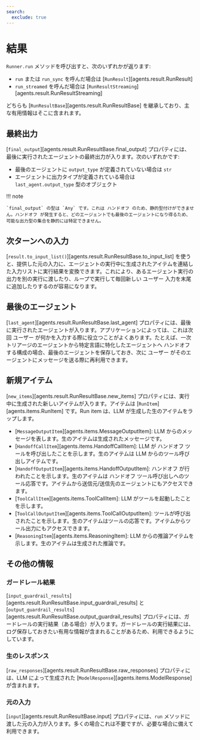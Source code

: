 ```yaml
---
search:
  exclude: true
---
```

# 結果

`Runner.run` メソッドを呼び出すと、次のいずれかが返ります:

-   `run` または `run_sync` を呼んだ場合は [`RunResult`][agents.result.RunResult]
-   `run_streamed` を呼んだ場合は [`RunResultStreaming`][agents.result.RunResultStreaming]

どちらも [`RunResultBase`][agents.result.RunResultBase] を継承しており、主な有用情報はそこに含まれます。

## 最終出力

[`final_output`][agents.result.RunResultBase.final_output] プロパティには、最後に実行されたエージェントの最終出力が入ります。次のいずれかです:

-   最後のエージェントに `output_type` が定義されていない場合は `str`
-   エージェントに出力タイプが定義されている場合は `last_agent.output_type` 型のオブジェクト

!!! note

    `final_output` の型は `Any` です。これは ハンドオフ のため、静的型付けができません。ハンドオフ が発生すると、どのエージェントでも最後のエージェントになり得るため、可能な出力型の集合を静的には特定できません。

## 次ターンへの入力

[`result.to_input_list()`][agents.result.RunResultBase.to_input_list] を使うと、提供した元の入力に、エージェントの実行中に生成されたアイテムを連結した入力リストに実行結果を変換できます。これにより、あるエージェント実行の出力を別の実行に渡したり、ループで実行して毎回新しい ユーザー 入力を末尾に追加したりするのが容易になります。

## 最後のエージェント

[`last_agent`][agents.result.RunResultBase.last_agent] プロパティには、最後に実行されたエージェントが入ります。アプリケーションによっては、これは次回 ユーザー が何かを入力する際に役立つことがよくあります。たとえば、一次トリアージのエージェントから特定言語に特化したエージェントへ ハンドオフ する構成の場合、最後のエージェントを保存しておき、次に ユーザー がそのエージェントにメッセージを送る際に再利用できます。

## 新規アイテム

[`new_items`][agents.result.RunResultBase.new_items] プロパティには、実行中に生成された新しいアイテムが入ります。アイテムは [`RunItem`][agents.items.RunItem] です。Run item は、LLM が生成した生のアイテムをラップします。

-   [`MessageOutputItem`][agents.items.MessageOutputItem]: LLM からのメッセージを表します。生のアイテムは生成されたメッセージです。
-   [`HandoffCallItem`][agents.items.HandoffCallItem]: LLM が ハンドオフ ツールを呼び出したことを示します。生のアイテムは LLM からのツール呼び出しアイテムです。
-   [`HandoffOutputItem`][agents.items.HandoffOutputItem]: ハンドオフ が行われたことを示します。生のアイテムは ハンドオフ ツール呼び出しへのツール応答です。アイテムから送信元/送信先のエージェントにもアクセスできます。
-   [`ToolCallItem`][agents.items.ToolCallItem]: LLM がツールを起動したことを示します。
-   [`ToolCallOutputItem`][agents.items.ToolCallOutputItem]: ツールが呼び出されたことを示します。生のアイテムはツールの応答です。アイテムからツール出力にもアクセスできます。
-   [`ReasoningItem`][agents.items.ReasoningItem]: LLM からの推論アイテムを示します。生のアイテムは生成された推論です。

## その他の情報

### ガードレール結果

[`input_guardrail_results`][agents.result.RunResultBase.input_guardrail_results] と [`output_guardrail_results`][agents.result.RunResultBase.output_guardrail_results] プロパティには、ガードレールの実行結果（ある場合）が入ります。ガードレールの実行結果には、ログ保存しておきたい有用な情報が含まれることがあるため、利用できるようにしています。

### 生のレスポンス

[`raw_responses`][agents.result.RunResultBase.raw_responses] プロパティには、LLM によって生成された [`ModelResponse`][agents.items.ModelResponse] が含まれます。

### 元の入力

[`input`][agents.result.RunResultBase.input] プロパティには、`run` メソッドに渡した元の入力が入ります。多くの場合これは不要ですが、必要な場合に備えて利用できます。